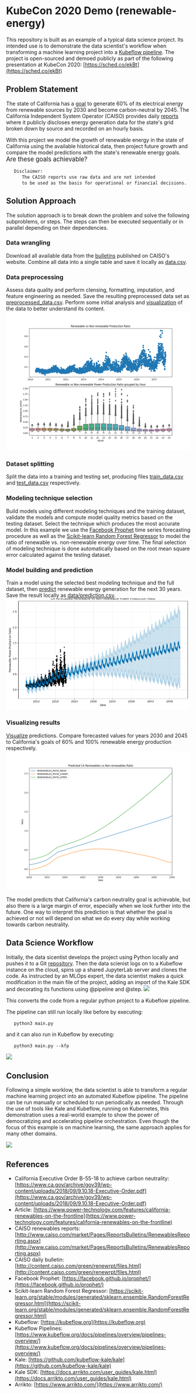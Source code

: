 # KubeCon 2020 Demo (renewable-energy)

This repository is built as an example of a typical data science project. Its intended use is to demonstrate the data scientist's workflow when transforming a machine learning project into a [Kubeflow pipeline](https://www.kubeflow.org/docs/pipelines/overview/pipelines-overview/). The project is open-sourced and demoed publicly as part of the following presentation at KubeCon 2020: [https://sched.co/ekBt](https://sched.co/ekBt)

## Problem Statement
The state of California has a [goal](https://www.ca.gov/archive/gov39/wp-content/uploads/2018/09/9.10.18-Executive-Order.pdf) to generate 60% of its electrical energy from renewable sources by 2030 and become carbon-neutral by 2045. The California Independent System Operator (CAISO) provides daily [reports](http://www.caiso.com/market/Pages/ReportsBulletins/RenewablesReporting.aspx) where it publicly discloses energy generation data for the state's grid broken down by source and recorded on an hourly basis.

With this project we model the growth of renewable energy in the state of California using the available historical data, then project future growth and compare the model predictions with the state's renewable energy goals. <big>Are these goals achievable?</big>



```
   Disclaimer: 
      The CAISO reports use raw data and are not intended
      to be used as the basis for operational or financial decisions.
```

## Solution Approach
The solution approach is to break down the problem and solve the following subproblems, or steps. The steps can then be executed sequentially or in parallel depending on their dependencies.

### Data wrangling
Download all available data from the [bulletins](http://content.caiso.com/green/renewrpt/files.html) published on CAISO's website. Combine all data into a single table and save it locally as [data.csv](data/data.csv).

### Data preprocessing
Assess data quality and perform clensing, formatting, imputation, and feature engineering as needed. Save the resulting preprocessed data set as [preprocessed_data.csv](preprocessed_data.csv). Perform some initial analysis and [visualization](images/renewables-ratio-history.png) of the data to better understand its content.
<img src="images/renewables-ratio-history.png">

### Dataset splitting
Split the data into a training and testing set, producing files [train_data.csv](data/train_data.csv) and [test_data.csv](data/test_data.csv) respectively.

### Modeling technique selection
Build models using different modeling techniques and the training dataset, validate the models and compute model quality metrics based on the testing dataset. Select the technique which produces the most accurate model. In this example we use the [Facebook Prophet](https://facebook.github.io/prophet/) time series forecasting procedure as well as the [Scikit-learn Random Forest Regressor](https://scikit-learn.org/stable/modules/generated/sklearn.ensemble.RandomForestRegressor.html) to model the ratio of renewable vs. non-renewable energy over time. The final selection of modeling technique is done automatically based on the root mean square error calculated against the testing dataset.

### Model building and prediction
Train a model using the selected best modeling technique and the full dataset, then [predict](images/renewables-ratio-forecast.png) renewable energy generation for the next 30 years. Save the result locally as [data/prediction.csv](prediction.csv).
<img src="images/renewables-ratio-forecast.png">

### Visualizing results
[Visualize](images/prediction.png) predictions. Compare forecasted values for years 2030 and 2045 to California's goals of 60% and 100% renewable energy production respectively. 
<img src="images/prediction.png">

The model predicts that California's carbon neutrality goal is achievable, but also there is a large margin of error, especially when we look further into the future. One way to interpret this prediction is that whether the goal is achieved or not will depend on what we do every day while working towards carbon neutrality.

## Data Science Workflow

Initially, the data sicentist develops the project using Python locally and pushes it to a Git [repository](https://github.com/iankoulski/renewable-energy). Then the data scienist logs on to a Kubeflow instance on the cloud, spins up a shared JupyterLab server and clones the code. As instructed by an MLOps expert, the data scientist makes a quick modification in the main file of the project, adding an import of the Kale SDK and decorating its functions using @pipeline and @step. 
<image src="images/decorators.png">

This converts the code from a regular python project to a Kubeflow pipeline. <br/>

The pipeline can still run locally like before by executing:
```
   python3 main.py
```
and it can also run in Kubeflow by executing:
```
   python3 main.py --kfp
```

<image src="images/kale-kfp.png">

## Conclusion
Following a simple worklow, the data scientist is able to transform a regular machine learning project into an automated Kubeflow pipeline. The pipeline can be run manually or scheduled to run periodically as needed. Through the use of tools like Kale and Kubeflow, running on Kubernetes, this demonstration uses a real-world example to show the power of democratizing and accelerating pipeline orchestration. Even though the focus of this example is on machine learning, the same approach applies for many other domains.

<image src="images/pipeline.png">


## References

* California Executive Order B-55-18 to achieve carbon neutrality: [https://www.ca.gov/archive/gov39/wp-content/uploads/2018/09/9.10.18-Executive-Order.pdf](https://www.ca.gov/archive/gov39/wp-content/uploads/2018/09/9.10.18-Executive-Order.pdf)
* Article: [https://www.power-technology.com/features/california-renewables-on-the-frontline](https://www.power-technology.com/features/california-renewables-on-the-frontline)
* CAISO renewables reports: [http://www.caiso.com/market/Pages/ReportsBulletins/RenewablesReporting.aspx](http://www.caiso.com/market/Pages/ReportsBulletins/RenewablesReporting.aspx)
* CAISO daily bulletin: [http://content.caiso.com/green/renewrpt/files.html](http://content.caiso.com/green/renewrpt/files.html)
* Facebook Prophet: [https://facebook.github.io/prophet/](https://facebook.github.io/prophet/)
* Scikit-learn Random Forest Regressor: [https://scikit-learn.org/stable/modules/generated/sklearn.ensemble.RandomForestRegressor.html](https://scikit-learn.org/stable/modules/generated/sklearn.ensemble.RandomForestRegressor.html) 
* Kubeflow:  [https://kubeflow.org](https://kubeflow.org)
* Kubeflow Pipelines: [https://www.kubeflow.org/docs/pipelines/overview/pipelines-overview/](https://www.kubeflow.org/docs/pipelines/overview/pipelines-overview/)
* Kale: [https://github.com/kubeflow-kale/kale](https://github.com/kubeflow-kale/kale)
* Kale SDK: [https://docs.arrikto.com/user_guides/kale.html](https://docs.arrikto.com/user_guides/kale.html)
* Arrikto: [https://www.arrikto.com/](https://www.arrikto.com/)